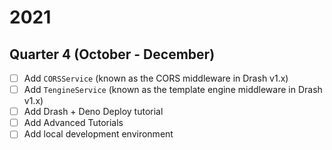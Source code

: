 # 2021

## Quarter 4 (October - December)

* [ ] Add `CORSService` (known as the CORS middleware in Drash v1.x)
* [ ] Add `TengineService` (known as the template engine middleware in Drash v1.x)
* [ ] Add Drash + Deno Deploy tutorial
* [ ] Add Advanced Tutorials
* [ ] Add local development environment